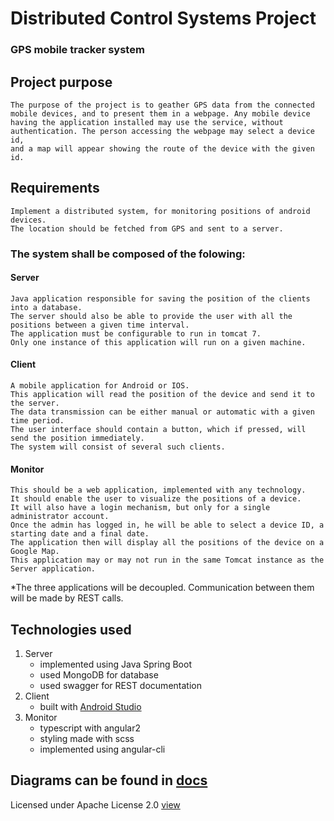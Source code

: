 # Distributed Control Systems Project
### GPS mobile tracker system

## Project purpose
	The purpose of the project is to geather GPS data from the connected
	mobile devices, and to present them in a webpage. Any mobile device
	having the application installed may use the service, without
	authentication. The person accessing the webpage may select a device id,
	and a map will appear showing the route of the device with the given id.
	
## Requirements
	Implement a distributed system, for monitoring positions of android devices.
	The location should be fetched from GPS and sent to a server.
	
### The system shall be composed of the folowing:
#### Server
	Java application responsible for saving the position of the clients into a database.
	The server should also be able to provide the user with all the positions between a given time interval.
	The application must be configurable to run in tomcat 7.
	Only one instance of this application will run on a given machine.
#### Client
	A mobile application for Android or IOS.
	This application will read the position of the device and send it to the server.
	The data transmission can be either manual or automatic with a given time period.
	The user interface should contain a button, which if pressed, will send the position immediately.
	The system will consist of several such clients.
#### Monitor
	This should be a web application, implemented with any technology.
	It should enable the user to visualize the positions of a device.
	It will also have a login mechanism, but only for a single administrator account.
	Once the admin has logged in, he will be able to select a device ID, a starting date and a final date.
	The application then will display all the positions of the device on a Google Map.
	This application may or may not run in the same Tomcat instance as the Server application.
*The three applications will be decoupled. Communication between them will be made by REST calls.

## Technologies used
1. Server
	- implemented using Java Spring Boot
	- used MongoDB for database
	- used swagger for REST documentation
2. Client
	- built with [Android Studio](https://developer.android.com/studio/index.html)
3. Monitor
	- typescript with angular2
	- styling made with scss
	- implemented using angular-cli

## Diagrams can be found in [docs](docs/)



Licensed under Apache License 2.0 [view](LICENSE)
